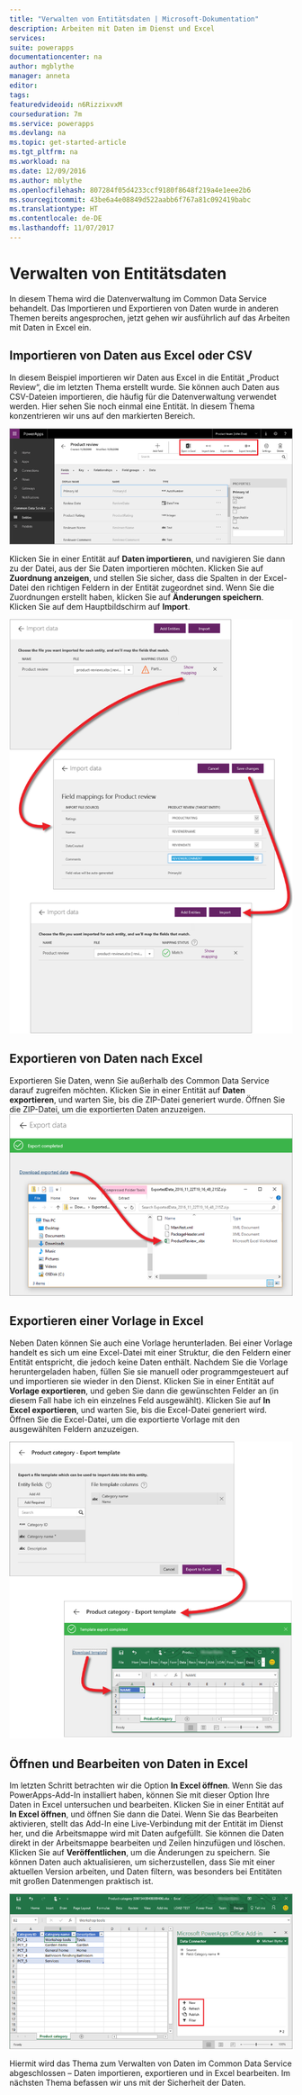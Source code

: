 ```yaml
---
title: "Verwalten von Entitätsdaten | Microsoft-Dokumentation"
description: Arbeiten mit Daten im Dienst und Excel
services: 
suite: powerapps
documentationcenter: na
author: mgblythe
manager: anneta
editor: 
tags: 
featuredvideoid: n6RizzixvxM
courseduration: 7m
ms.service: powerapps
ms.devlang: na
ms.topic: get-started-article
ms.tgt_pltfrm: na
ms.workload: na
ms.date: 12/09/2016
ms.author: mblythe
ms.openlocfilehash: 807284f05d4233ccf9180f8648f219a4e1eee2b6
ms.sourcegitcommit: 43be6a4e08849d522aabb6f767a81c092419babc
ms.translationtype: HT
ms.contentlocale: de-DE
ms.lasthandoff: 11/07/2017
---
```

# <a name="manage-entity-data"></a>Verwalten von Entitätsdaten
In diesem Thema wird die Datenverwaltung im Common Data Service behandelt. Das Importieren und Exportieren von Daten wurde in anderen Themen bereits angesprochen, jetzt gehen wir ausführlich auf das Arbeiten mit Daten in Excel ein.

## <a name="import-data-from-excel-or-csv"></a>Importieren von Daten aus Excel oder CSV
In diesem Beispiel importieren wir Daten aus Excel in die Entität „Product Review“, die im letzten Thema erstellt wurde. Sie können auch Daten aus CSV-Dateien importieren, die häufig für die Datenverwaltung verwendet werden. Hier sehen Sie noch einmal eine Entität. In diesem Thema konzentrieren wir uns auf den markierten Bereich.

![Entität „Product review“](./media/learning-common-data-service-manage/product-review-entity.png)

Klicken Sie in einer Entität auf **Daten importieren**, und navigieren Sie dann zu der Datei, aus der Sie Daten importieren möchten. Klicken Sie auf **Zuordnung anzeigen**, und stellen Sie sicher, dass die Spalten in der Excel-Datei den richtigen Feldern in der Entität zugeordnet sind. Wenn Sie die Zuordnungen erstellt haben, klicken Sie auf **Änderungen speichern**. Klicken Sie auf dem Hauptbildschirm auf **Import**.

![Importieren von Daten aus Excel](./media/learning-common-data-service-manage/import-data.png)

## <a name="export-data-to-excel"></a>Exportieren von Daten nach Excel
Exportieren Sie Daten, wenn Sie außerhalb des Common Data Service darauf zugreifen möchten. Klicken Sie in einer Entität auf **Daten exportieren**, und warten Sie, bis die ZIP-Datei generiert wurde. Öffnen Sie die ZIP-Datei, um die exportierten Daten anzuzeigen. 
![Daten in Excel exportieren](./media/learning-common-data-service-manage/export-data.png)

## <a name="export-a-template-to-excel"></a>Exportieren einer Vorlage in Excel
Neben Daten können Sie auch eine Vorlage herunterladen. Bei einer Vorlage handelt es sich um eine Excel-Datei mit einer Struktur, die den Feldern einer Entität entspricht, die jedoch keine Daten enthält. Nachdem Sie die Vorlage heruntergeladen haben, füllen Sie sie manuell oder programmgesteuert auf und importieren sie wieder in den Dienst. Klicken Sie in einer Entität auf **Vorlage exportieren**, und geben Sie dann die gewünschten Felder an (in diesem Fall habe ich ein einzelnes Feld ausgewählt). Klicken Sie auf **In Excel exportieren**, und warten Sie, bis die Excel-Datei generiert wird. Öffnen Sie die Excel-Datei, um die exportierte Vorlage mit den ausgewählten Feldern anzuzeigen.

![Exportieren einer Vorlage in Excel](./media/learning-common-data-service-manage/export-template.png)

## <a name="open-and-work-with-data-in-excel"></a>Öffnen und Bearbeiten von Daten in Excel
Im letzten Schritt betrachten wir die Option **In Excel öffnen**. Wenn Sie das PowerApps-Add-In installiert haben, können Sie mit dieser Option Ihre Daten in Excel untersuchen und bearbeiten. Klicken Sie in einer Entität auf **In Excel öffnen**, und öffnen Sie dann die Datei. Wenn Sie das Bearbeiten aktivieren, stellt das Add-In eine Live-Verbindung mit der Entität im Dienst her, und die Arbeitsmappe wird mit Daten aufgefüllt. Sie können die Daten direkt in der Arbeitsmappe bearbeiten und Zeilen hinzufügen und löschen. Klicken Sie auf **Veröffentlichen**, um die Änderungen zu speichern. Sie können Daten auch aktualisieren, um sicherzustellen, dass Sie mit einer aktuellen Version arbeiten, und Daten filtern, was besonders bei Entitäten mit großen Datenmengen praktisch ist.

![In Excel öffnen](./media/learning-common-data-service-manage/open-excel.png)

Hiermit wird das Thema zum Verwalten von Daten im Common Data Service abgeschlossen – Daten importieren, exportieren und in Excel bearbeiten. Im nächsten Thema befassen wir uns mit der Sicherheit der Daten.

